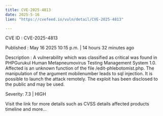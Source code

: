 ```yaml
---
title: CVE-2025-4813
date: 2025-5-16
lien: "https://cvefeed.io/vuln/detail/CVE-2025-4813"

---
```


CVE ID : CVE-2025-4813

Published :  May 16
2025
10:15 p.m. | 14 hours
32 minutes ago

Description : A vulnerability
which was classified as critical
was found in PHPGurukul Human Metapneumovirus Testing Management System 1.0. Affected is an unknown function of the file /edit-phlebotomist.php. The manipulation of the argument mobilenumber leads to sql injection. It is possible to launch the attack remotely. The exploit has been disclosed to the public and may be used.

Severity: 7.3 | HIGH

Visit the link for more details
such as CVSS details
affected products
timeline
and more...
